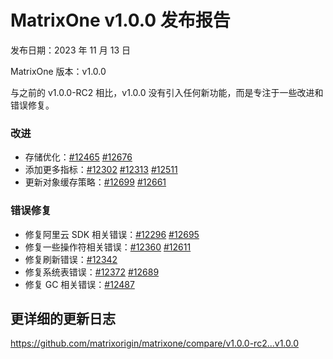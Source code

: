 # **MatrixOne v1.0.0 发布报告**

发布日期：2023 年 11 月 13 日

MatrixOne 版本：v1.0.0

与之前的 v1.0.0-RC2 相比，v1.0.0 没有引入任何新功能，而是专注于一些改进和错误修复。

### 改进

- 存储优化：[#12465](https://github.com/matrixorigin/matrixone/pull/12465) [#12676](https://github.com/matrixorigin/matrixone/pull/12676)
- 添加更多指标：[#12302](https://github.com/matrixorigin/matrixone/pull/12302) [#12313](https://github.com/matrixorigin/matrixone/pull/12313) [#12511](https://github.com/matrixorigin/matrixone/pull/12511)
- 更新对象缓存策略：[#12699](https://github.com/matrixorigin/matrixone/pull/12699) [#12661](https://github.com/matrixorigin/matrixone/pull/12661)

### 错误修复

- 修复阿里云 SDK 相关错误：[#12296](https://github.com/matrixorigin/matrixone/pull/12296) [#12695](https://github.com/matrixorigin/matrixone/pull/12695)
- 修复一些操作符相关错误：[#12360](https://github.com/matrixorigin/matrixone/pull/12360) [#12611](https://github.com/matrixorigin/matrixone/pull/12611)
- 修复刷新错误：[#12342](https://github.com/matrixorigin/matrixone/pull/12342)
- 修复系统表错误：[#12372](https://github.com/matrixorigin/matrixone/pull/12372) [#12689](https://github.com/matrixorigin/matrixone/pull/12689)
- 修复 GC 相关错误：[#12487](https://github.com/matrixorigin/matrixone/pull/12487)

## 更详细的更新日志

<https://github.com/matrixorigin/matrixone/compare/v1.0.0-rc2...v1.0.0>